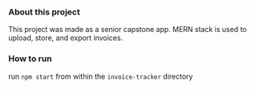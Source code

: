 ### About this project
This project was made as a senior capstone app. MERN stack is used to upload, store, and export invoices.

### How to run
run `npm start` from within the `invoice-tracker` directory
